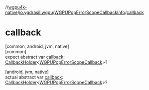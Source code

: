 //[wgpu4k-native](../../../index.md)/[io.ygdrasil.wgpu](../index.md)/[WGPUPopErrorScopeCallbackInfo](index.md)/[callback](callback.md)

# callback

[common, android, jvm, native]\
[common]\
expect abstract var [callback](callback.md): [CallbackHolder](../../ffi/-callback-holder/index.md)&lt;[WGPUPopErrorScopeCallback](../-w-g-p-u-pop-error-scope-callback/index.md)&gt;?

[android, jvm, native]\
actual abstract var [callback](callback.md): [CallbackHolder](../../ffi/-callback-holder/index.md)&lt;[WGPUPopErrorScopeCallback](../-w-g-p-u-pop-error-scope-callback/index.md)&gt;?